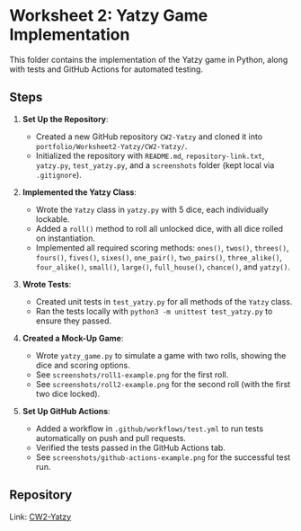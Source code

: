 # Worksheet 2: Yatzy Game Implementation


This folder contains the implementation of the Yatzy game in Python, along with tests and GitHub Actions for automated testing.

## Steps
1. **Set Up the Repository**:
   - Created a new GitHub repository `CW2-Yatzy` and cloned it into `portfolio/Worksheet2-Yatzy/CW2-Yatzy/`.
   - Initialized the repository with `README.md`, `repository-link.txt`, `yatzy.py`, `test_yatzy.py`, and a `screenshots` folder (kept local via `.gitignore`).

2. **Implemented the Yatzy Class**:
   - Wrote the `Yatzy` class in `yatzy.py` with 5 dice, each individually lockable.
   - Added a `roll()` method to roll all unlocked dice, with all dice rolled on instantiation.
   - Implemented all required scoring methods: `ones()`, `twos()`, `threes()`, `fours()`, `fives()`, `sixes()`, `one_pair()`, `two_pairs()`, `three_alike()`, `four_alike()`, `small()`, `large()`, `full_house()`, `chance()`, and `yatzy()`.

3. **Wrote Tests**:
   - Created unit tests in `test_yatzy.py` for all methods of the `Yatzy` class.
   - Ran the tests locally with `python3 -m unittest test_yatzy.py` to ensure they passed.

4. **Created a Mock-Up Game**:
   - Wrote `yatzy_game.py` to simulate a game with two rolls, showing the dice and scoring options.
   - See `screenshots/roll1-example.png` for the first roll.
   - See `screenshots/roll2-example.png` for the second roll (with the first two dice locked).

5. **Set Up GitHub Actions**:
   - Added a workflow in `.github/workflows/test.yml` to run tests automatically on push and pull requests.
   - Verified the tests passed in the GitHub Actions tab.
   - See `screenshots/github-actions-example.png` for the successful test run.

## Repository
Link: [CW2-Yatzy](https://github.com/Muhade01/CW2-Yatzy)
